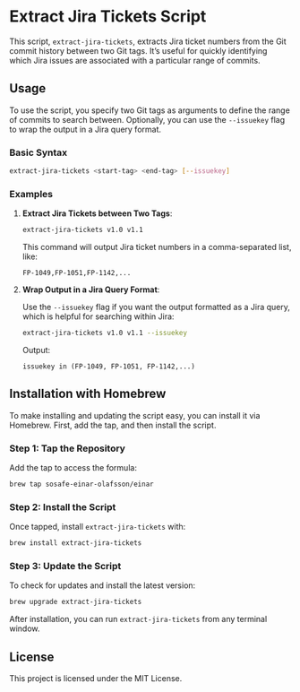 
# Extract Jira Tickets Script

This script, `extract-jira-tickets`, extracts Jira ticket numbers from the Git commit history between two Git tags. It’s useful for quickly identifying which Jira issues are associated with a particular range of commits.

## Usage

To use the script, you specify two Git tags as arguments to define the range of commits to search between. Optionally, you can use the `--issuekey` flag to wrap the output in a Jira query format.

### Basic Syntax

```bash
extract-jira-tickets <start-tag> <end-tag> [--issuekey]
```

### Examples

1. **Extract Jira Tickets between Two Tags**:

   ```bash
   extract-jira-tickets v1.0 v1.1
   ```

   This command will output Jira ticket numbers in a comma-separated list, like:

   ```
   FP-1049,FP-1051,FP-1142,...
   ```

2. **Wrap Output in a Jira Query Format**:

   Use the `--issuekey` flag if you want the output formatted as a Jira query, which is helpful for searching within Jira:

   ```bash
   extract-jira-tickets v1.0 v1.1 --issuekey
   ```

   Output:

   ```
   issuekey in (FP-1049, FP-1051, FP-1142,...)
   ```

## Installation with Homebrew

To make installing and updating the script easy, you can install it via Homebrew. First, add the tap, and then install the script.

### Step 1: Tap the Repository

Add the tap to access the formula:

```bash
brew tap sosafe-einar-olafsson/einar
```

### Step 2: Install the Script

Once tapped, install `extract-jira-tickets` with:

```bash
brew install extract-jira-tickets
```

### Step 3: Update the Script

To check for updates and install the latest version:

```bash
brew upgrade extract-jira-tickets
```

After installation, you can run `extract-jira-tickets` from any terminal window.

## License

This project is licensed under the MIT License.

